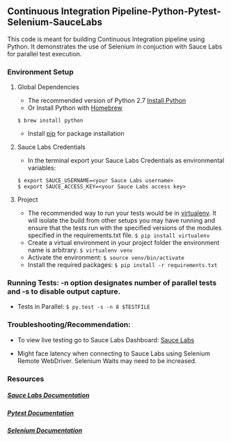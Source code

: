 ## Continuous Integration Pipeline-Python-Pytest-Selenium-SauceLabs

This code is meant for building Continuous Integration pipeline using Python.
It demonstrates the use of Selenium in conjuction with Sauce Labs for parallel test execution.

### Environment Setup

1. Global Dependencies
    * The recommended version of Python 2.7 [Install Python](https://www.python.org/downloads/) 
    * Or Install Python with [Homebrew](http://brew.sh/)
    ```
    $ brew install python
    ```
    * Install [pip](https://pip.pypa.io/en/stable/installing/) for package installation

2. Sauce Labs Credentials
    * In the terminal export your Sauce Labs Credentials as environmental variables:
    ```
    $ export SAUCE_USERNAME=<your Sauce Labs username>
	$ export SAUCE_ACCESS_KEY=<your Sauce Labs access key>
    ```
3. Project
	* The recommended way to run your tests would be in [virtualenv](https://virtualenv.readthedocs.org/en/latest/). It will isolate the build from other setups you may have running and ensure that the tests run with the specified versions of the modules specified in the requirements.txt file.
	```$ pip install virtualenv```
	* Create a virtual environment in your project folder the environment name is arbitrary.
	```$ virtualenv venv```
	* Activate the environment:
	```$ source venv/bin/activate```
	* Install the required packages:
	```$ pip install -r requirements.txt```
    
### Running Tests:  -n option designates number of parallel tests and -s to disable output capture.

*  Tests in Parallel:
    ```$ py.test -s -n 8 $TESTFILE```

### Troubleshooting/Recommendation:

* To view live testing go to Sauce Labs Dashboard: [Sauce Labs](https://saucelabs.com/)

* Might face latency when connecting to Sauce Labs using Selenium Remote WebDriver. Selenium Waits may need to be increased. 


### Resources
##### [Sauce Labs Documentation](https://wiki.saucelabs.com/)

##### [Pytest Documentation](http://pytest.org/latest/contents.html)

##### [Selenium Documentation](http://www.seleniumhq.org/docs/)
